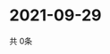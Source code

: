 # 2021-09-29
  共 0条

  <!-- BEGIN -->
  <!-- 最后更新时间Wed Sep 29 2021 17:11:02 GMT+0000 (Coordinated Universal Time) -->
  
  <!-- END -->
  
  